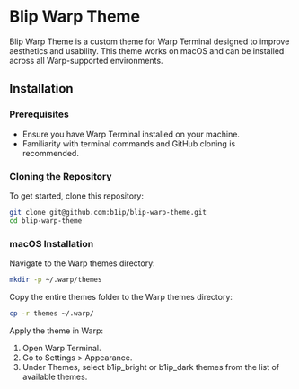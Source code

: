 # Blip Warp Theme

Blip Warp Theme is a custom theme for Warp Terminal designed to improve aesthetics and usability. This theme works on macOS and can be installed across all Warp-supported environments.

## Installation

### Prerequisites

- Ensure you have Warp Terminal installed on your machine.
- Familiarity with terminal commands and GitHub cloning is recommended.

### Cloning the Repository

To get started, clone this repository:

```bash
git clone git@github.com:b1ip/blip-warp-theme.git
cd blip-warp-theme
```

### macOS Installation

Navigate to the Warp themes directory:

```bash
mkdir -p ~/.warp/themes
```

Copy the entire themes folder to the Warp themes directory:

```bash
cp -r themes ~/.warp/
```

Apply the theme in Warp:

1. Open Warp Terminal.
2. Go to Settings > Appearance.
3. Under Themes, select b1ip_bright or b1ip_dark themes from the list of available themes.